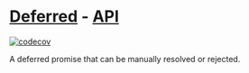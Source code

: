 # [Deferred](https://tscommon.github.io/monorepo/packages/deferred) - [API](https://tscommon.github.io/monorepo/api/deferred)

[![codecov](https://codecov.io/gh/tscommon/monorepo/graph/badge.svg?token=I222OQNV9L)](https://codecov.io/gh/tscommon/monorepo)

A deferred promise that can be manually resolved or rejected.
